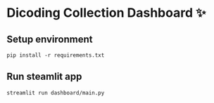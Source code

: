 # Dicoding Collection Dashboard ✨

## Setup environment

```
pip install -r requirements.txt
```

## Run steamlit app

```
streamlit run dashboard/main.py
```
